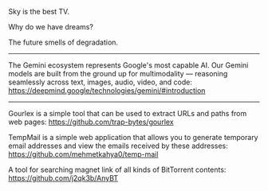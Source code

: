 Sky is the best TV.

Why do we have dreams?

The future smells of degradation.

----

The Gemini ecosystem represents Google's most capable AI. Our Gemini models are built from the ground up for multimodality — reasoning seamlessly across text, images, audio, video, and code: https://deepmind.google/technologies/gemini/#introduction

----

Gourlex is a simple tool that can be used to extract URLs and paths from web pages: https://github.com/trap-bytes/gourlex

TempMail is a simple web application that allows you to generate temporary email addresses and view the emails received by these addresses: https://github.com/mehmetkahya0/temp-mail

A tool for searching magnet link of all kinds of BitTorrent contents: https://github.com/j2qk3b/AnyBT

